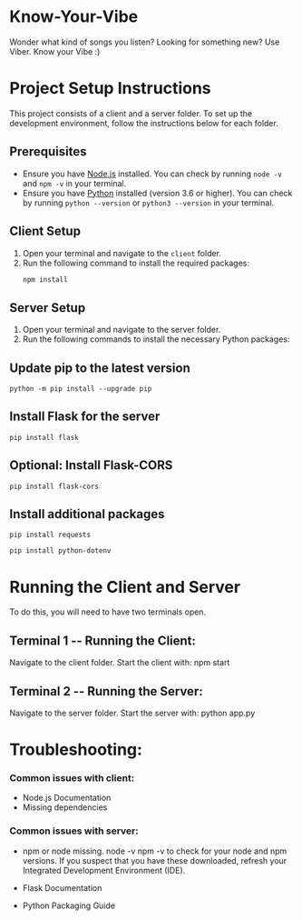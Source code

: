 # Know-Your-Vibe
Wonder what kind of songs you listen? Looking for something new? Use Viber. Know your Vibe :)
# Project Setup Instructions

This project consists of a client and a server folder. To set up the development environment, follow the instructions below for each folder.

## Prerequisites
- Ensure you have [Node.js](https://nodejs.org/) installed. You can check by running `node -v` and `npm -v` in your terminal.
- Ensure you have [Python](https://www.python.org/downloads/) installed (version 3.6 or higher). You can check by running `python --version` or `python3 --version` in your terminal.

## Client Setup
1. Open your terminal and navigate to the `client` folder.
2. Run the following command to install the required packages:
   ```bash
   npm install
   
## Server Setup
1. Open your terminal and navigate to the server folder.
1. Run the following commands to install the necessary Python packages:

## Update pip to the latest version

 ```
python -m pip install --upgrade pip

```

## Install Flask for the server
```pip install flask```

## Optional: Install Flask-CORS
```
pip install flask-cors
```

## Install additional packages
```
pip install requests
```
```
pip install python-dotenv
```

# Running the Client and Server
To do this, you will need to have two terminals open.

## Terminal 1 -- Running the Client:
Navigate to the client folder.
Start the client with:
npm start

## Terminal 2 -- Running the Server:
Navigate to the server folder.
Start the server with:
python app.py 

# Troubleshooting:
### Common issues with client:
- Node.js Documentation
- Missing dependencies

### Common issues with server:
- npm or node missing.
   node -v
   npm -v
   to check for your node and npm versions.
If you suspect that you have these downloaded, refresh your Integrated Development Environment (IDE).

- Flask Documentation
- Python Packaging Guide

